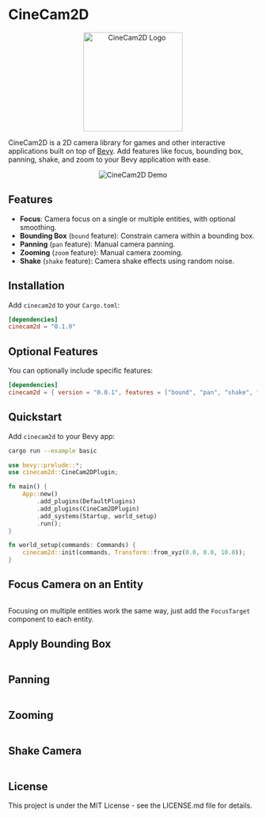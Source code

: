 # CineCam2D

<!-- Centered Project Logo -->
<p align="center">
  <img src="logo.png" alt="CineCam2D Logo" width="200"/>
</p>

CineCam2D is a 2D camera library for games and other interactive applications built on top of [Bevy](https://bevyengine.org/). Add features like focus, bounding box, panning, shake, and zoom to your Bevy application with ease.

<!-- Demo GIF -->
<p align="center">
  <img src="demo.gif" alt="CineCam2D Demo" />
</p>

## Features

- **Focus**: Camera focus on a single or multiple entities, with optional smoothing.
- **Bounding Box** (`bound` feature): Constrain camera within a bounding box.
- **Panning** (`pan` feature): Manual camera panning.
- **Zooming** (`zoom` feature): Manual camera zooming.
- **Shake** (`shake` feature): Camera shake effects using random noise.

## Installation

Add `cinecam2d` to your `Cargo.toml`:

```toml
[dependencies]
cinecam2d = "0.1.0"
```

## Optional Features
You can optionally include specific features:

```toml
[dependencies]
cinecam2d = { version = "0.0.1", features = ["bound", "pan", "shake", "zoom"] }
```

## Quickstart
Add `cinecam2d` to your Bevy app:

```bash
cargo run --example basic
```

```rs
use bevy::prelude::*;
use cinecam2d::CineCam2DPlugin;

fn main() {
    App::new()
        .add_plugins(DefaultPlugins)
        .add_plugins(CineCam2DPlugin)
        .add_systems(Startup, world_setup)
        .run();
}

fn world_setup(commands: Commands) {
    cinecam2d::init(commands, Transform::from_xyz(0.0, 0.0, 10.0));
}
```

## Focus Camera on an Entity
```rs
```

Focusing on multiple entities work the same way, just add the `FocusTarget` component to each entity.

## Apply Bounding Box
```rs
```

## Panning
```rs
```

## Zooming
```rs
```

## Shake Camera
```rs
```

## License
This project is under the MIT License - see the LICENSE.md file for details.
